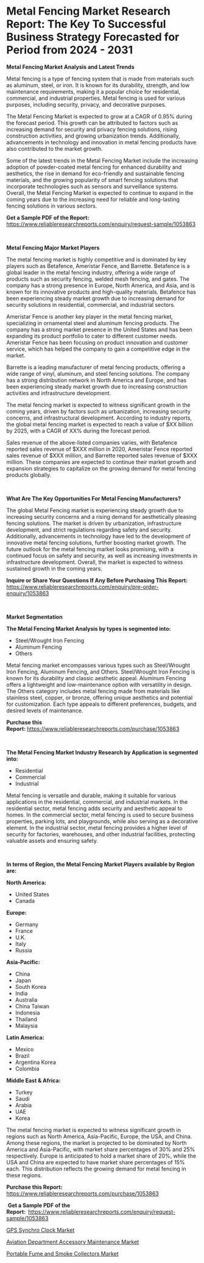 <p><h1>Metal Fencing Market Research Report: The Key To Successful Business Strategy Forecasted for Period from 2024 - 2031</h1></p><p><strong>Metal Fencing Market Analysis and Latest Trends</strong></p>
<p><p>Metal fencing is a type of fencing system that is made from materials such as aluminum, steel, or iron. It is known for its durability, strength, and low maintenance requirements, making it a popular choice for residential, commercial, and industrial properties. Metal fencing is used for various purposes, including security, privacy, and decorative purposes.</p><p>The Metal Fencing Market is expected to grow at a CAGR of 0.95% during the forecast period. This growth can be attributed to factors such as increasing demand for security and privacy fencing solutions, rising construction activities, and growing urbanization trends. Additionally, advancements in technology and innovation in metal fencing products have also contributed to the market growth.</p><p>Some of the latest trends in the Metal Fencing Market include the increasing adoption of powder-coated metal fencing for enhanced durability and aesthetics, the rise in demand for eco-friendly and sustainable fencing materials, and the growing popularity of smart fencing solutions that incorporate technologies such as sensors and surveillance systems. Overall, the Metal Fencing Market is expected to continue to expand in the coming years due to the increasing need for reliable and long-lasting fencing solutions in various sectors.</p></p>
<p><strong>Get a Sample PDF of the Report:&nbsp;</strong> <a href="https://www.reliableresearchreports.com/enquiry/request-sample/1053863">https://www.reliableresearchreports.com/enquiry/request-sample/1053863</a></p>
<p>&nbsp;</p>
<p><strong>Metal Fencing Major Market Players</strong></p>
<p><p>The metal fencing market is highly competitive and is dominated by key players such as Betafence, Ameristar Fence, and Barrette. Betafence is a global leader in the metal fencing industry, offering a wide range of products such as security fencing, welded mesh fencing, and gates. The company has a strong presence in Europe, North America, and Asia, and is known for its innovative products and high-quality materials. Betafence has been experiencing steady market growth due to increasing demand for security solutions in residential, commercial, and industrial sectors.</p><p>Ameristar Fence is another key player in the metal fencing market, specializing in ornamental steel and aluminum fencing products. The company has a strong market presence in the United States and has been expanding its product portfolio to cater to different customer needs. Ameristar Fence has been focusing on product innovation and customer service, which has helped the company to gain a competitive edge in the market.</p><p>Barrette is a leading manufacturer of metal fencing products, offering a wide range of vinyl, aluminum, and steel fencing solutions. The company has a strong distribution network in North America and Europe, and has been experiencing steady market growth due to increasing construction activities and infrastructure development.</p><p>The metal fencing market is expected to witness significant growth in the coming years, driven by factors such as urbanization, increasing security concerns, and infrastructural development. According to industry reports, the global metal fencing market is expected to reach a value of $XX billion by 2025, with a CAGR of XX% during the forecast period.</p><p>Sales revenue of the above-listed companies varies, with Betafence reported sales revenue of $XXX million in 2020, Ameristar Fence reported sales revenue of $XXX million, and Barrette reported sales revenue of $XXX million. These companies are expected to continue their market growth and expansion strategies to capitalize on the growing demand for metal fencing products globally.</p></p>
<p>&nbsp;</p>
<p><strong>What Are The Key Opportunities For Metal Fencing Manufacturers?</strong></p>
<p><p>The global Metal Fencing market is experiencing steady growth due to increasing security concerns and a rising demand for aesthetically pleasing fencing solutions. The market is driven by urbanization, infrastructure development, and strict regulations regarding safety and security. Additionally, advancements in technology have led to the development of innovative metal fencing solutions, further boosting market growth. The future outlook for the metal fencing market looks promising, with a continued focus on safety and security, as well as increasing investments in infrastructure development. Overall, the market is expected to witness sustained growth in the coming years.</p></p>
<p><strong>Inquire or Share Your Questions If Any Before Purchasing This Report:</strong> <a href="https://www.reliableresearchreports.com/enquiry/pre-order-enquiry/1053863">https://www.reliableresearchreports.com/enquiry/pre-order-enquiry/1053863</a></p>
<p>&nbsp;</p>
<p><strong>Market Segmentation</strong></p>
<p><strong>The Metal Fencing Market Analysis by types is segmented into:</strong></p>
<p><ul><li>Steel/Wrought Iron Fencing</li><li>Aluminum Fencing</li><li>Others</li></ul></p>
<p><p>Metal fencing market encompasses various types such as Steel/Wrought Iron Fencing, Aluminum Fencing, and Others. Steel/Wrought Iron Fencing is known for its durability and classic aesthetic appeal. Aluminum Fencing offers a lightweight and low-maintenance option with versatility in design. The Others category includes metal fencing made from materials like stainless steel, copper, or bronze, offering unique aesthetics and potential for customization. Each type appeals to different preferences, budgets, and desired levels of maintenance.</p></p>
<p><strong>Purchase this Report:&nbsp;</strong><a href="https://www.reliableresearchreports.com/purchase/1053863">https://www.reliableresearchreports.com/purchase/1053863</a></p>
<p>&nbsp;</p>
<p><strong>The Metal Fencing Market Industry Research by Application is segmented into:</strong></p>
<p><ul><li>Residential</li><li>Commercial</li><li>Industrial</li></ul></p>
<p><p>Metal fencing is versatile and durable, making it suitable for various applications in the residential, commercial, and industrial markets. In the residential sector, metal fencing adds security and aesthetic appeal to homes. In the commercial sector, metal fencing is used to secure business properties, parking lots, and playgrounds, while also serving as a decorative element. In the industrial sector, metal fencing provides a higher level of security for factories, warehouses, and other industrial facilities, protecting valuable assets and ensuring safety.</p></p>
<p>&nbsp;</p>
<p><strong>In terms of Region, the Metal Fencing Market Players available by Region are:</strong></p>
<p>
    <p> <strong> North America: </strong>
        <ul>
            <li>United States</li>
            <li>Canada</li>
        </ul>
        </p> 
    <p> <strong> Europe: </strong>
        <ul>
            <li>Germany</li>
            <li>France</li>
            <li>U.K.</li>
            <li>Italy</li>
            <li>Russia</li>
        </ul>
        </p> 
    <p> <strong> Asia-Pacific: </strong>
        <ul>
            <li>China</li>
            <li>Japan</li>
            <li>South Korea</li>
            <li>India</li>
            <li>Australia</li>
            <li>China Taiwan</li>
            <li>Indonesia</li>
            <li>Thailand</li>
            <li>Malaysia</li>
        </ul>
        </p> 
    <p> <strong> Latin America: </strong>
        <ul>
            <li>Mexico</li>
            <li>Brazil</li>
            <li>Argentina Korea</li>
            <li>Colombia</li>
        </ul>
        </p> 
    <p> <strong> Middle East & Africa: </strong>
        <ul>
            <li>Turkey</li>
            <li>Saudi</li>
            <li>Arabia</li>
            <li>UAE</li>
            <li>Korea</li>
        </ul>
    </p>
    </p>
<p><p>The metal fencing market is expected to witness significant growth in regions such as North America, Asia-Pacific, Europe, the USA, and China. Among these regions, the market is projected to be dominated by North America and Asia-Pacific, with market share percentages of 30% and 25% respectively. Europe is anticipated to hold a market share of 20%, while the USA and China are expected to have market share percentages of 15% each. This distribution reflects the growing demand for metal fencing in these regions.</p></p>
<p><strong>Purchase this Report: </strong><a href="https://www.reliableresearchreports.com/purchase/1053863">https://www.reliableresearchreports.com/purchase/1053863</a></p>
<p>&nbsp;<strong>Get a Sample PDF of the Report:&nbsp;&nbsp;</strong><a href="https://www.reliableresearchreports.com/enquiry/request-sample/1053863">https://www.reliableresearchreports.com/enquiry/request-sample/1053863</a></p>
<p><strong></strong></p>
<p><p><a href="https://view.publitas.com/reportprime-1/global-gps-synchro-clock-market-size-and-market-trends-insights-and-projections-from-2023-to-2030/">GPS Synchro Clock Market</a></p><p><a href="https://view.publitas.com/reportprime-1/aviation-department-accessory-maintenance-market-research-report-forecasted-for-period-from-2023-2030-by-market-type-market-application-and-region/">Aviation Department Accessory Maintenance Market</a></p><p><a href="https://view.publitas.com/reportprime-1/portable-fume-and-smoke-collectors-market-size-growth-outlook-from-2023-to-2030-projecting-at-markets-trends-analysis-by-application-regional-outlook-and-revenue/">Portable Fume and Smoke Collectors Market</a></p></p>